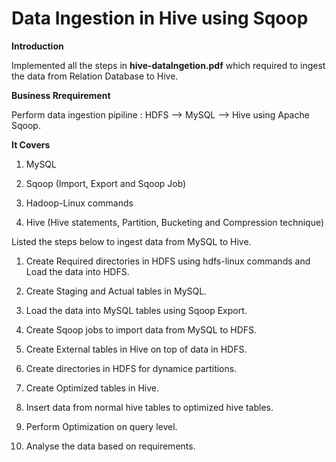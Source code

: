 # Data Ingestion in Hive using Sqoop

**Introduction**

Implemented all the steps in **hive-dataIngetion.pdf** which required to ingest the data from Relation Database to Hive.

**Business Rrequirement**

Perform data ingestion pipiline : HDFS --> MySQL --> Hive using Apache Sqoop.

**It Covers**


1. MySQL

2. Sqoop (Import, Export and Sqoop Job)

3. Hadoop-Linux commands

4. Hive (Hive statements, Partition, Bucketing and Compression technique)




Listed the steps below to ingest data from MySQL to Hive.



1. Create Required directories in HDFS using hdfs-linux commands and Load the data into HDFS.

2. Create Staging and Actual tables in MySQL.

3. Load the data into MySQL tables using Sqoop Export.

4. Create Sqoop jobs to import data from MySQL to HDFS.

5. Create External tables in Hive on top of data in HDFS.

6. Create directories in HDFS for dynamice partitions.

7. Create Optimized tables in Hive.

8. Insert data from normal hive tables to optimized hive tables.

9. Perform Optimization on query level.

10. Analyse the data based on requirements.

